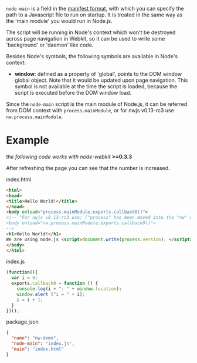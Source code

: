 `node-main` is a field in the [manifest format](Manifest-format), with which you can specify the path to a Javascript file to run on startup. It is treated in the same way as the 'main module' you would run in Node.js.

The script will be running in Node's context which won't be destroyed across page navigation in Webkit, so it can be used to write some 'background' or 'daemon' like code.

Besides Node's symbols, the following symbols are available in Node's context:

*  **window**: defined as a property of 'global', points to the DOM window global object. Note that it would be updated upon page navigation. This symbol is not available at the time the script is loaded, because the script is executed before the DOM window load.

Since the `node-main` script is the main module of Node.js, it can be referred from DOM context with `process.mainModule`, or for nwjs v0.13-rc3 use `nw.process.mainModule`.

# Example 
*the following code works with node-webkit* **>=0.3.3**

After refreshing the page you can see that the number is increased.

index.html
````html
<html>
<head>
<title>Hello World!</title>
</head>
<body onload="process.mainModule.exports.callback0()">
<!-- "For nwjs v0.13-rc3 use: ("process" has been moved into the "nw" object for newer versions) 
<body onload="nw.process.mainModule.exports.callback0()">
-->
<h1>Hello World!</h1>
We are using node.js <script>document.write(process.version); </script>
</body>
</html>
````
index.js
````javascript
(function(){
  var i = 0;
  exports.callback0 = function () {
    console.log(i + ": " + window.location);
    window.alert ("i = " + i);
    i = i + 1;
  }
})();
````
package.json
````json
{
  "name": "nw-demo",
  "node-main": "index.js",
  "main": "index.html"
}
````